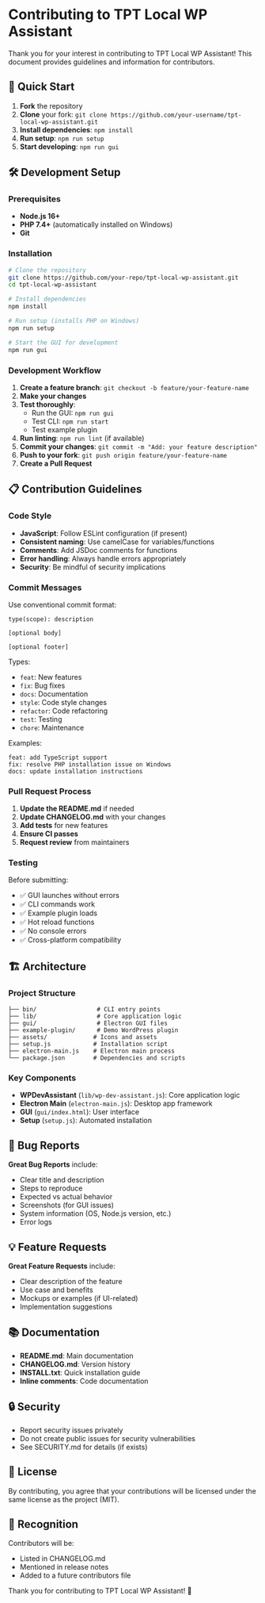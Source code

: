 # Contributing to TPT Local WP Assistant

Thank you for your interest in contributing to TPT Local WP Assistant! This document provides guidelines and information for contributors.

## 🚀 Quick Start

1. **Fork** the repository
2. **Clone** your fork: `git clone https://github.com/your-username/tpt-local-wp-assistant.git`
3. **Install dependencies**: `npm install`
4. **Run setup**: `npm run setup`
5. **Start developing**: `npm run gui`

## 🛠️ Development Setup

### Prerequisites
- **Node.js 16+**
- **PHP 7.4+** (automatically installed on Windows)
- **Git**

### Installation
```bash
# Clone the repository
git clone https://github.com/your-repo/tpt-local-wp-assistant.git
cd tpt-local-wp-assistant

# Install dependencies
npm install

# Run setup (installs PHP on Windows)
npm run setup

# Start the GUI for development
npm run gui
```

### Development Workflow

1. **Create a feature branch**: `git checkout -b feature/your-feature-name`
2. **Make your changes**
3. **Test thoroughly**:
   - Run the GUI: `npm run gui`
   - Test CLI: `npm run start`
   - Test example plugin
4. **Run linting**: `npm run lint` (if available)
5. **Commit your changes**: `git commit -m "Add: your feature description"`
6. **Push to your fork**: `git push origin feature/your-feature-name`
7. **Create a Pull Request**

## 📋 Contribution Guidelines

### Code Style
- **JavaScript**: Follow ESLint configuration (if present)
- **Consistent naming**: Use camelCase for variables/functions
- **Comments**: Add JSDoc comments for functions
- **Error handling**: Always handle errors appropriately
- **Security**: Be mindful of security implications

### Commit Messages
Use conventional commit format:
```
type(scope): description

[optional body]

[optional footer]
```

Types:
- `feat`: New features
- `fix`: Bug fixes
- `docs`: Documentation
- `style`: Code style changes
- `refactor`: Code refactoring
- `test`: Testing
- `chore`: Maintenance

Examples:
```
feat: add TypeScript support
fix: resolve PHP installation issue on Windows
docs: update installation instructions
```

### Pull Request Process

1. **Update the README.md** if needed
2. **Update CHANGELOG.md** with your changes
3. **Add tests** for new features
4. **Ensure CI passes**
5. **Request review** from maintainers

### Testing

Before submitting:
- ✅ GUI launches without errors
- ✅ CLI commands work
- ✅ Example plugin loads
- ✅ Hot reload functions
- ✅ No console errors
- ✅ Cross-platform compatibility

## 🏗️ Architecture

### Project Structure
```
├── bin/                 # CLI entry points
├── lib/                 # Core application logic
├── gui/                 # Electron GUI files
├── example-plugin/      # Demo WordPress plugin
├── assets/             # Icons and assets
├── setup.js            # Installation script
├── electron-main.js    # Electron main process
└── package.json        # Dependencies and scripts
```

### Key Components

- **WPDevAssistant** (`lib/wp-dev-assistant.js`): Core application logic
- **Electron Main** (`electron-main.js`): Desktop app framework
- **GUI** (`gui/index.html`): User interface
- **Setup** (`setup.js`): Automated installation

## 🐛 Bug Reports

**Great Bug Reports** include:
- Clear title and description
- Steps to reproduce
- Expected vs actual behavior
- Screenshots (for GUI issues)
- System information (OS, Node.js version, etc.)
- Error logs

## 💡 Feature Requests

**Great Feature Requests** include:
- Clear description of the feature
- Use case and benefits
- Mockups or examples (if UI-related)
- Implementation suggestions

## 📚 Documentation

- **README.md**: Main documentation
- **CHANGELOG.md**: Version history
- **INSTALL.txt**: Quick installation guide
- **Inline comments**: Code documentation

## 🔒 Security

- Report security issues privately
- Do not create public issues for security vulnerabilities
- See SECURITY.md for details (if exists)

## 📝 License

By contributing, you agree that your contributions will be licensed under the same license as the project (MIT).

## 🙏 Recognition

Contributors will be:
- Listed in CHANGELOG.md
- Mentioned in release notes
- Added to a future contributors file

Thank you for contributing to TPT Local WP Assistant! 🎉
